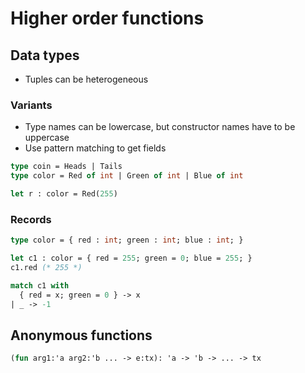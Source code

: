 # Higher order functions

## Data types

- Tuples can be heterogeneous

### Variants

- Type names can be lowercase, but constructor names have to be uppercase
- Use pattern matching to get fields

```ocaml
type coin = Heads | Tails
type color = Red of int | Green of int | Blue of int

let r : color = Red(255)
```

### Records

```ocaml
type color = { red : int; green : int; blue : int; }

let c1 : color = { red = 255; green = 0; blue = 255; }
c1.red (* 255 *)

match c1 with
  { red = x; green = 0 } -> x
| _ -> -1
```

## Anonymous functions

```ocaml
(fun arg1:'a arg2:'b ... -> e:tx): 'a -> 'b -> ... -> tx
```
